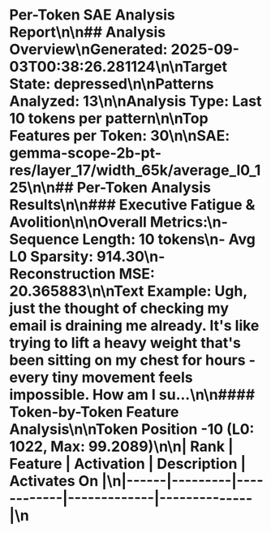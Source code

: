 # Per-Token SAE Analysis Report\n\n## Analysis Overview\n**Generated:** 2025-09-03T00:38:26.281124\n\n**Target State:** depressed\n\n**Patterns Analyzed:** 13\n\n**Analysis Type:** Last 10 tokens per pattern\n\n**Top Features per Token:** 30\n\n**SAE:** gemma-scope-2b-pt-res/layer_17/width_65k/average_l0_125\n\n## Per-Token Analysis Results\n\n### Executive Fatigue & Avolition\n\n**Overall Metrics:**\n- Sequence Length: 10 tokens\n- Avg L0 Sparsity: 914.30\n- Reconstruction MSE: 20.365883\n\n**Text Example:** Ugh, just the thought of checking my email is draining me already. It's like trying to lift a heavy weight that's been sitting on my chest for hours - every tiny movement feels impossible. How am I su...\n\n#### Token-by-Token Feature Analysis\n\n**Token Position -10 (L0: 1022, Max: 99.2089)**\n\n| Rank | Feature | Activation | Description | Activates On |\n|------|---------|------------|-------------|--------------|\n